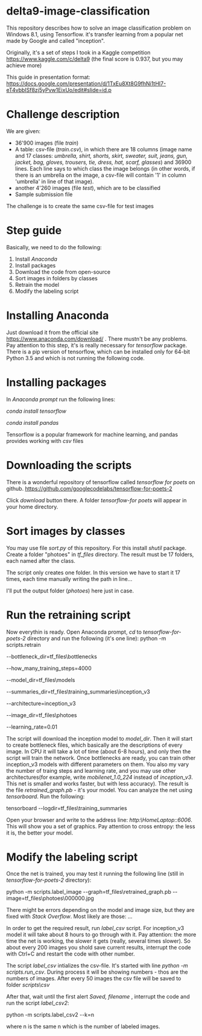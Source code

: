 # delta9-image-classification
This repository describes how to solve an image classification problem on Windows 8.1, using Tensorflow. it's transfer learning from a popular net made by Google and called "inception".

Originally, it's a set of steps I took in a Kaggle competition https://www.kaggle.com/c/delta9 (the final score is 0.937, but you may achieve more)

This guide in presentation format: https://docs.google.com/presentation/d/1TxEu8Xt8G9fhNi1tHI7-eT4vbbISf8zj5yPvw1EixUo/edit#slide=id.p



Challenge description
============
We are given:
* 36'900 images (file *train*)
* A table: csv-file (*train.csv*), in which there are 18 columns (image name and 17 classes: *umbrella, shirt, shorts, skirt, sweater, suit, jeans, gun, jacket, bag, gloves, trousers, tie, dress, hat, scarf, glasses*) and 36900 lines. Each line says to which class the image belongs (in other words, if there is an umbrella on the image, a csv-file will contain '1' in column 'umbrella' in line of that image).  
* another 4'260 images (file *test*), which are to be classified
* Sample submission file

The challenge is to create the same csv-file for test images

Step guide
============
Basically, we need to do the following:
1. Install *Anaconda*
2. Install packages
3. Download the code from open-source
4. Sort images in folders by classes
5. Retrain the model
4. Modify the labeling script

Installing Anaconda
============
Just download it from the official site https://www.anaconda.com/download/ . There mustn't be any problems. Pay attention to this step, it's is really necessary for *tensorflow* package. There is a pip version of tensorflow, which can be installed only for 64-bit Python 3.5 and which is not running the following code.

Installing packages
============
In *Anaconda prompt* run the following lines:

*conda install tensorflow*

*conda install pandas*

Tensorflow is a popular framework for machine learning, and pandas provides working with *csv* files

Downloading the scripts
============
There is a wonderful repository of tensorflow called *tensorflow for poets* on github. https://github.com/googlecodelabs/tensorflow-for-poets-2

Click *download* button there. A folder *tensorflow-for poets* will appear in your home directory.

Sort images by classes
============
You may use file *sort.py* of this repository. For this install *shutil* package. Create a folder "photoes" in *tf_files* directory. The result must be 17 folders, each named after the class.

The script only creates one folder. In this version we have to start it 17 times, each time manually writing the path in line...

I'll put the output folder (*photoes*) here just in case.

Run the retraining script
============
Now everythin is ready. Open Anaconda prompt, *cd* to *tensorflow-for-poets-2* directory and run the following (it's one line):
python -m scripts.retrain 

--bottleneck_dir=tf_files\bottlenecks 

--how_many_training_steps=4000 

--model_dir=tf_files\models

--summaries_dir=tf_files\training_summaries\inception_v3

--architecture=inception_v3

--image_dir=tf_files\photoes

--learning_rate=0.01

The script will download the inception model to *model_dir*. Then it will start to create bottleneck files, which basically are the descriptions of every image. In CPU it will take a lot of time (about 6-8 hours), and only then the script will train the network. Once bottlenecks are ready, you can train other inception_v3 models with different parameters on them. You also my vary the number of traing steps and learning rate, and you may use other architectures(for example, write *mobilenet_1.0_224* instead of *inception_v3*. This net is smaller and works faster, but with less accuracy). The result is the file *retrained_graph.pb* - it's your model. You can analyze the net using *tensorboard*. Run the following:

tensorboard --logdir=tf_files\training_summaries

Open your browser and write to the address line: *http:\\HomeLaptop::6006*. This will show you a set of graphics. Pay attention to cross entropy: the less it is, the better your model.

Modify the labeling script
============
Once the net is trained, you may test it running the following line (still in *tensorflow-for-poets-2* directory):

python -m scripts.label_image --graph=tf_files\retrained_graph.pb --image=tf_files\photoes\000000.jpg

There might be errors depending on the model and image size, but they are fixed with *Stack Overflow*. Most likely are those:
...

In order to get the required result, run *label_csv* script. For inception_v3 model it will take about 8 hours to go through with it. Pay attention: the more time the net is working, the slower it gets (really, several times slower). So about every 200 images you shold save current results, interrupt the code with Ctrl+C and restart the code with other number.

The script *label_csv* intializes the csv-file. It's started with line *python -m scripts.run_csv*. During process it will be showing numbers - thos are the numbers of images. After every 50 images the csv file will be saved to folder *scripts\csv*

After that, wait until the first alert *Saved, filename <n>*, interrupt the code and run the script *label_csv2*:
  
  python -m scripts.label_csv2 --k=n
 
where n is the same n which is the number of labeled images.


  
